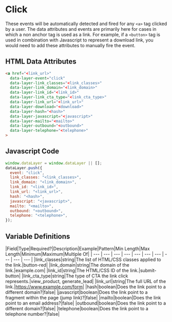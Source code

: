 # Click

These events will be automatically detected and fired for any `<a>` tag clicked by a user. The data attributes and events are primarily here for cases in which a non anchor tag is used as a link. For example, if a `<button>` tag is used in combination with Javascript to represent a download link, you would need to add these attributes to manually fire the event.

## HTML Data Attributes

```html
<a href="<link_url>"
  data-layer-event="click"
  data-layer-link_classes="<link_classes>"
  data-layer-link_domain="<link_domain>"
  data-layer-link_id="<link_id>"
  data-layer-link_cta_type="<link_cta_type>"
  data-layer-link_url="<link_url>"
  data-layer-download="<download>"
  data-layer-hash="<hash>"
  data-layer-javascript="<javascript>"
  data-layer-mailto="<mailto>"
  data-layer-outbound="<outbound>"
  data-layer-telephone="<telephone>"
>
```

## Javascript Code

```js
window.dataLayer = window.dataLayer || [];
dataLayer.push({
  event: "click",
  link_classes: "<link_classes>",
  link_domain: "<link_domain>",
  link_id: "<link_id>",
  link_url: "<link_url>",
  hash: "<hash>",
  javascript: "<javascript>",
  mailto: "<mailto>",
  outbound: "<outbound>",
  telephone: "<telephone>",
});
```

## Variable Definitions

|Field|Type|Required?|Description|Example|Pattern|Min Length|Max Length|Minimum|Maximum|Multiple Of|
| --- | --- | --- | --- | --- | --- | --- | --- | --- | --- |
|link_classes|string|The list of HTML/CSS classes applied to the link.|button-red|
|link_domain|string|The domain of the link.|example.com|
|link_id|string|The HTML/CSS ID of the link.|submit-button|
|link_cta_type|string|The type of CTA the link click represents.|view_product, generate_lead|
|link_url|string|The full URL of the link.|https://www.example.com/form|
|hash|boolean|Does the link point to a different domain?|false|
|javascript|boolean|Does the link point to a fragment within the page (jump link)?|false|
|mailto|boolean|Does the link point to an email address?|false|
|outbound|boolean|Does the link point to a different domain?|false|
|telephone|boolean|Does the link point to a telephone number?|false|